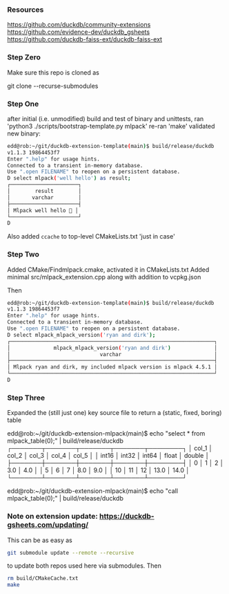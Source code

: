 
### Resources

https://github.com/duckdb/community-extensions
https://github.com/evidence-dev/duckdb_gsheets 
https://github.com/duckdb-faiss-ext/duckdb-faiss-ext

### Step Zero

Make sure this repo is cloned as 

   git clone --recurse-submodules 

### Step One

after initial (i.e. unmodified) build and test of binary and unittests,
ran 'python3 ./scripts/bootstrap-template.py mlpack'
re-ran 'make'
validated new binary:

```sh
edd@rob:~/git/duckdb-extension-template(main)$ build/release/duckdb
v1.1.3 19864453f7
Enter ".help" for usage hints.
Connected to a transient in-memory database.
Use ".open FILENAME" to reopen on a persistent database.
D select mlpack('well hello') as result;
┌──────────────────────┐
│        result        │
│       varchar        │
├──────────────────────┤
│ Mlpack well hello 🐥 │
└──────────────────────┘
D
```

Also added `ccache` to top-level CMakeLists.txt 'just in case'


### Step Two

Added CMake/Findmlpack.cmake, activated it in CMakeLists.txt
Added minimal src/mlpack_extension.cpp along with addition to vcpkg.json

Then

```sh
edd@rob:~/git/duckdb-extension-template(main)$ build/release/duckdb
v1.1.3 19864453f7
Enter ".help" for usage hints.
Connected to a transient in-memory database.
Use ".open FILENAME" to reopen on a persistent database.
D select mlpack_mlpack_version('ryan and dirk');
┌──────────────────────────────────────────────────────────────────┐
│              mlpack_mlpack_version('ryan and dirk')              │
│                             varchar                              │
├──────────────────────────────────────────────────────────────────┤
│ Mlpack ryan and dirk, my included mlpack version is mlpack 4.5.1 │
└──────────────────────────────────────────────────────────────────┘
D
```

### Step Three

Expanded the (still just one) key source file to return a (static, fixed,
boring) table

edd@rob:~/git/duckdb-extension-mlpack(main)$ echo "select * from mlpack_table(0);" |  build/release/duckdb
┌───────┬───────┬───────┬───────┬────────┐
│ col_1 │ col_2 │ col_3 │ col_4 │ col_5  │
│ int16 │ int32 │ int64 │ float │ double │
├───────┼───────┼───────┼───────┼────────┤
│     0 │     1 │     2 │   3.0 │    4.0 │
│     5 │     6 │     7 │   8.0 │    9.0 │
│    10 │    11 │    12 │  13.0 │   14.0 │
└───────┴───────┴───────┴───────┴────────┘

edd@rob:~/git/duckdb-extension-mlpack(main)$ echo "call mlpack_table(0);" | build/release/duckdb


### Note on extension update:  https://duckdb-gsheets.com/updating/

This can be as easy as 

```sh
git submodule update --remote --recursive
```

to update both repos used here via submodules. Then

```sh
rm build/CMakeCache.txt
make
```
